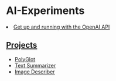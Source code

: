 # AI-Experiments
<u>
  <li><a href="https://platform.openai.com/docs/quickstart?context=node">Get up and running with the OpenAI API</li>
</ul>

## Projects
- [PolyGlot](https://polly-glot.pages.dev/)
- [Text Summarizer](https://the-summarizer-app.pages.dev/)
- [Image Describer](https://image-describer-app.pages.dev/)
